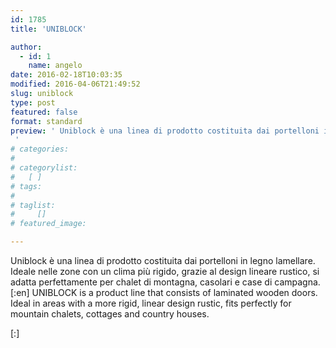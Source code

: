 ```yaml
---
id: 1785
title: 'UNIBLOCK'

author:
  - id: 1
    name: angelo
date: 2016-02-18T10:03:35
modified: 2016-04-06T21:49:52
slug: uniblock
type: post
featured: false
format: standard
preview: ' Uniblock è una linea di prodotto costituita dai portelloni in legno lamellare. Ideale nelle zone con un clima più rigido, &hellip;
 '
# categories: 
#    
# categorylist: 
#   [ ]
# tags: 
#   
# taglist: 
#     []
# featured_image: 

---
```


Uniblock è una linea di prodotto costituita dai portelloni in legno lamellare.
 Ideale nelle zone con un clima più rigido, grazie al design lineare rustico, si adatta perfettamente per chalet di montagna, casolari e case di campagna.
[:en]
UNIBLOCK is a product line that consists of laminated wooden doors.
Ideal in areas with a more rigid, linear design rustic, fits perfectly for mountain chalets, cottages and country houses.



[:]

